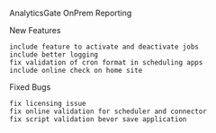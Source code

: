 AnalyticsGate OnPrem Reporting

New Features

    include feature to activate and deactivate jobs
    include better logging
    fix validation of cron format in scheduling apps
    include online check on home site

Fixed Bugs

    fix licensing issue
    fix online validation for scheduler and connector
    fix script validation bevor save application
